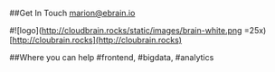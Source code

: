 ##Get In Touch
[marion@ebrain.io](http://ebrain.io)

#![logo](http://cloudbrain.rocks/static/images/brain-white.png =25x)   
[http://cloubrain.rocks](http://cloubrain.rocks)

##Where you can help
<a>#frontend, #bigdata, #analytics</a>



